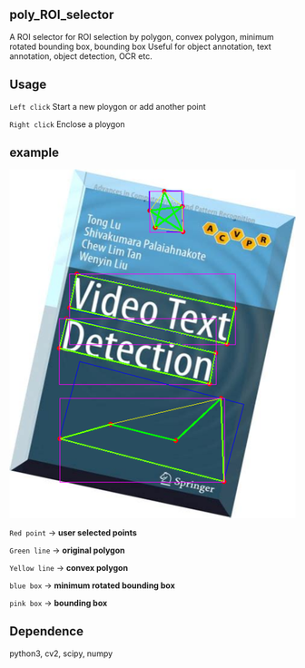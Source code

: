 ## poly_ROI_selector
A ROI selector for ROI selection by polygon, convex polygon, minimum rotated bounding box, bounding box
Useful for object annotation, text annotation, object detection, OCR etc.

## Usage
`Left click` Start a new ploygon or add another point

`Right click` Enclose a ploygon

## example
<img src="example.png" width="600">

`Red point`    ->  **user selected points**

`Green line`   ->  **original polygon**

`Yellow line`  ->  **convex polygon**

`blue box`     ->  **minimum rotated bounding box**

`pink box`     ->  **bounding box**

## Dependence
python3, cv2, scipy, numpy

